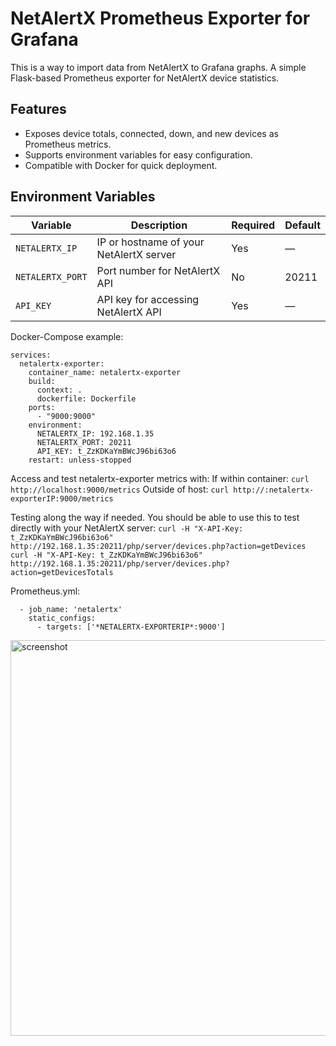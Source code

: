 # NetAlertX Prometheus Exporter for Grafana
This is a way to import data from NetAlertX to Grafana graphs.
A simple Flask-based Prometheus exporter for NetAlertX device statistics.

## Features
- Exposes device totals, connected, down, and new devices as Prometheus metrics.
- Supports environment variables for easy configuration.
- Compatible with Docker for quick deployment.

## Environment Variables

| Variable     | Description                            | Required | Default |
|--------------|------------------------------------|----------|---------|
| `NETALERTX_IP`  | IP or hostname of your NetAlertX server | Yes      | —       |
| `NETALERTX_PORT`| Port number for NetAlertX API         | No       | 20211   |
| `API_KEY`       | API key for accessing NetAlertX API    | Yes      | —       |


Docker-Compose example:
```
services:
  netalertx-exporter:
    container_name: netalertx-exporter
    build:
      context: .
      dockerfile: Dockerfile
    ports:
      - "9000:9000"
    environment:
      NETALERTX_IP: 192.168.1.35
      NETALERTX_PORT: 20211
      API_KEY: t_ZzKDKaYmBWcJ96bi63o6
    restart: unless-stopped
```

Access and test netalertx-exporter metrics with:
If within container: `curl http://localhost:9000/metrics`
Outside of host: `curl http://:netalertx-exporterIP:9000/metrics`

Testing along the way if needed. You should be able to use this to test directly with your NetAlertX server:
`curl -H "X-API-Key: t_ZzKDKaYmBWcJ96bi63o6" http://192.168.1.35:20211/php/server/devices.php?action=getDevices`
`curl -H "X-API-Key: t_ZzKDKaYmBWcJ96bi63o6" http://192.168.1.35:20211/php/server/devices.php?action=getDevicesTotals`

Prometheus.yml:
```
  - job_name: 'netalertx'
    static_configs:
      - targets: ['*NETALERTX-EXPORTERIP*:9000']
```
<img width="1616" height="633" alt="screenshot" src="https://github.com/user-attachments/assets/0a2e0026-d815-4c5f-af05-abc6692bec55" />
